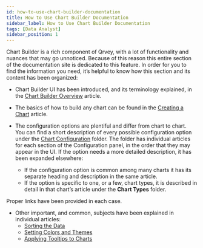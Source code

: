 ```yaml
---
id: how-to-use-chart-builder-documentation
title: How to Use Chart Builder Documentation
sidebar_label: How to Use Chart Builder Documentation
tags: [Data Analyst]
sidebar_position: 1
---
```


<div style={{textAlign: "justify"}}>

Chart Builder is a rich component of Qrvey, with a lot of functionality and nuances that may go unnoticed. Because of this reason this entire section of the documentation site is dedicated to this feature. 
In order for you to find the information you need, it’s helpful to know how this section and its content has been organized:

* Chart Builder UI has been introduced, and its terminology explained, in the [Chart Builder Overview](../charts/overview-of-chart-builder.md) article.
* The basics of how to build any chart can be found in the [Creating a Chart](../charts/creating-charts.md) article.
* The configuration options are plentiful and differ from chart to chart. You can find a short description of every possible configuration option under the [Chart Configuration](../charts/configure-charts/overview-of-chart-configuration.md) folder. The folder has individual articles for each section of the Configuration panel, in the order that they may appear in the UI. If the option needs a more detailed description, it has been expanded elsewhere:

    * If the configuration option is common among many charts it has its separate heading and description in the same article. 
    * If the option is specific to one, or a few, chart types, it is described in detail in that chart’s article under the **Chart Types** folder.
    
Proper links have been provided in each case.
* Other important, and common, subjects have been explained in individual articles:
  * [Sorting the Data](../charts/sorting.md)
  * [Setting Colors and Themes](../charts/setting-chart-styles.md)
  * [Applying Tooltips to Charts](../charts/tooltips.md)

 


</div>